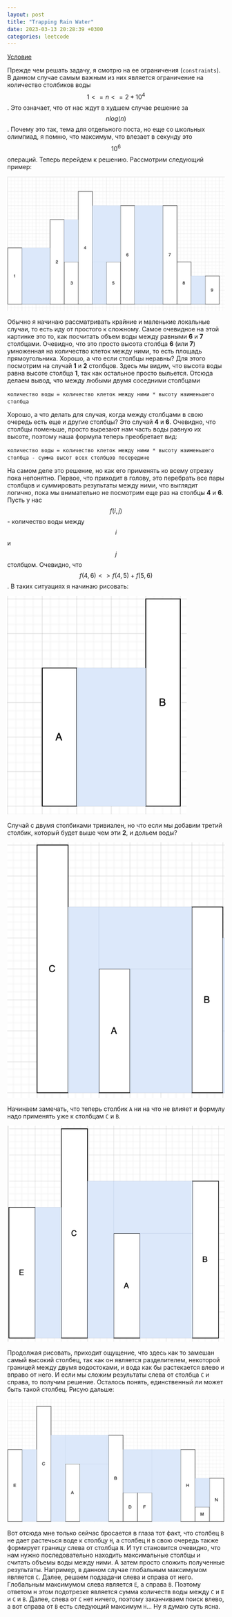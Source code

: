 ```yaml
---
layout: post
title: "Trapping Rain Water"
date: 2023-03-13 20:28:39 +0300
categories: leetcode
---
```


[Условие](https://leetcode.com/problems/trapping-rain-water/)

Прежде чем решать задачу, я смотрю на ее ограничения (`constraints`). В данном случае самым важным из них является ограничение на количество столбиков воды $$1<=n<=2*10^4$$. 
Это означает, что от нас ждут в худшем случае решение за $$nlog(n)$$. Почему это так, тема для отдельного поста, но еще со школьных олимпиад, я помню, что максимум, что влезает в секунду это $$10^6$$ операций.
Теперь перейдем к решению. Рассмотрим следующий пример:

![alt text](../../images/leetcode/trapping_rain_water/image1.png)

Обычно я начинаю рассматривать крайние и маленькие локальные случаи, то есть иду от простого к сложному. Самое очевидное на этой картинке это то, как посчитать объем воды между равными **6** и **7** столбцами. 
Очевидно, что это просто высота столбца **6** (или **7**) умноженная на количество клеток между ними, то есть площадь прямоугольника. Хорошо, а что если столбцы неравны? Для этого посмотрим на случай **1** и **2** столбцов. 
Здесь мы видим, что высота воды равна высоте столбца **1**, так как остальное просто выльется. Отсюда делаем вывод, что между любыми двумя соседними столбцами 

`количество воды = количество клеток между ними * высоту наименьшего столбца`

Хорошо, а что делать для случая, когда между столбцами в свою очередь есть еще и другие столбцы? Это случай **4** и **6**. Очевидно, что столбцы поменьше, просто вырезают нам часть воды равную их высоте, поэтому наша формула теперь преобретает вид:

`количество воды = количество клеток между ними * высоту наименьшего столбца - сумма высот всех столбцов посередине`

На самом деле это решение, но как его применять ко всему отрезку пока непонятно. Первое, что приходит в голову, это перебрать все пары столбцов и суммировать результаты между ними, что выглядит логично, пока мы внимательно не посмотрим еще раз на столбцы **4** и **6**. 
Пусть у нас $$f(i, j)$$ - количество воды между $$i$$ и $$j$$ столбцом. Очевидно, что $$f(4, 6) <> f(4, 5) + f(5, 6)$$. В таких ситуациях я начинаю рисовать:

![alt text](../../images/leetcode/trapping_rain_water/image2.png)

Случай с двумя столбиками тривиален, но что если мы добавим третий столбик, который будет выше чем эти **2**, и дольем воды?

![alt text](../../images/leetcode/trapping_rain_water/image3.png)

Начинаем замечать, что теперь столбик `A` ни на что не влияет и формулу надо применять уже к столбцам `C` и `B`.

![alt text](../../images/leetcode/trapping_rain_water/image4.png)

Продолжая рисовать, приходит ощущение, что здесь как то замешан самый высокий столбец, так как он является разделителем, некоторой границей между двумя водостоками, и вода как бы растекается влево и вправо от него. 
И если мы сложим результаты слева от столбца `C` и справа, то получим решение. Осталось понять, единственный ли может быть такой столбец. Рисую дальше:

![alt text](../../images/leetcode/trapping_rain_water/image5.png)

Вот отсюда мне только сейчас бросается в глаза тот факт, что столбец `B` не дает растечься воде к столбцу `H`, а столбец `H` в свою очередь также формирует границу слева от столбца `N`. 
И тут становится очевидно, что нам нужно последовательно находить максимальные столбцы и считать объемы воды между ними. А затем просто сложить полученные результаты. 
Например, в данном случае глобальным максимумом является `C`. Далее, решаем подзадачи слева и справа от него. Глобальным максимумом слева является `E`, а справа `B`. 
Поэтому ответом н этом подотрезке является сумма количеств воды между `C` и `E` и `C` и `B`. Далее, слева от `С` нет ничего, поэтому заканчиваем поиск влево, а вот справа от `B` есть следующий максимум `H`... Ну я думаю суть ясна.
